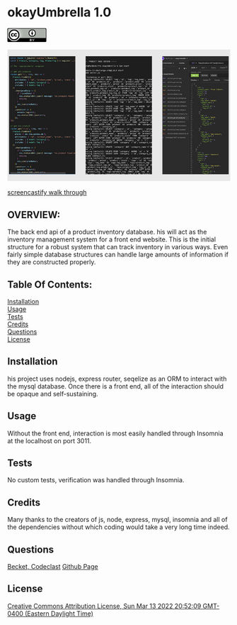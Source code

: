 # okayUmbrella 1.0
  ![Creative Commons Attribution License, Sun Mar 13 2022 20:52:09 GMT-0400 (Eastern Daylight Time)](./assets/img/readme/cc-by.png)

  ![okayUmbrella screenshot](./assets/img/readme/okayUmbrella2.jpg)

  [screencastify walk through](https://watch.screencastify.com/v/Dlg1zxCzCZDz9XNnk2ay)

  ## OVERVIEW:
   The back end api of a product inventory database. his will act as the inventory management system for a front end website. This is the initial structure for a robust system that can track inventory in various ways. Even fairly simple database structures can handle large amounts of information if they are constructed properly.

  ## Table Of Contents:
  [Installation](README.md#installation)<br>
  [Usage](README.md#usage)<br>
  [Tests](README.md#tests)<br>
  [Credits](README.md#credits)<br>
  [Questions](README.md#questions)<br>
  [License](README.md#license)<br>

  ## Installation
  his project uses nodejs, express router, seqelize as an ORM to interact with the mysql database. Once there is a front end, all of the interaction should be opaque and self-sustaining.

  ## Usage
  Without the front end, interaction is most easily handled through Insomnia at the localhost on port 3011.

  ## Tests
  No custom tests, verification was handled through Insomnia.

  ## Credits
  Many thanks to the creators of js, node, express, mysql, insomnia and all of the dependencies without which coding would take a very long time indeed.

  ## Questions
  [Becket, Codeclast](becketbowes@gmail.com)
  [Github Page](http://www.github.com/becketbowes)

  ## License
  [Creative Commons Attribution License, Sun Mar 13 2022 20:52:09 GMT-0400 (Eastern Daylight Time)](https://creativecommons.org/licenses/by/4.0/legalcode)
